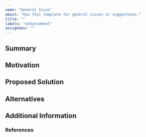 ```yaml
---
name: "General Issue"
about: "Use this template for general issues or suggestions."
title: ""
labels: "enhancement"
assignees: ""
---
```


## Summary

<!--
Briefly describe the issue or suggestion.
-->

## Motivation

<!--
Explain the background or reason why this issue is necessary.
-->

## Proposed Solution

<!--
Provide a specific solution or suggestion to address the issue.
-->

## Alternatives

<!--
List any other solutions or alternatives you have considered.
-->

## Additional Information

<!--
Include any related materials or references, if applicable.
-->

### References

<!--
- [Link](https://example.com)
-->
